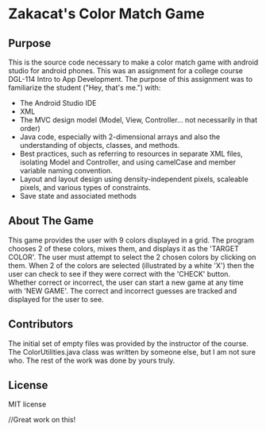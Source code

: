 # **Zakacat's Color Match Game**

## **Purpose**

This is the source code necessary to make a color match game with android studio for android phones. This was an assignment for a college course DGL-114 Intro to App Development. The purpose of this assignment was to familiarize the student ("Hey, that's me.") with:
- The Android Studio IDE
- XML
- The MVC design model (Model, View, Controller... not necessarily in that order)
- Java code, especially with 2-dimensional arrays and also the understanding of objects, classes, and methods.
- Best practices, such as referring to resources in separate XML files, isolating Model and Controller, and using camelCase and member variable naming convention.
- Layout and layout design using density-independent pixels, scaleable pixels, and various types of constraints.
- Save state and associated methods

## **About The Game**

This game provides the user with 9 colors displayed in a grid. The program chooses 2 of these colors, mixes them, and displays it as the 'TARGET COLOR'. The user must attempt to select the 2 chosen colors by clicking on them. When 2 of the colors are selected (illustrated by a white 'X') then the user can check to see if they were correct with the 'CHECK' button. Whether correct or incorrect, the user can start a new game at any time with 'NEW GAME'. The correct and incorrect guesses are tracked and displayed for the user to see.

## **Contributors**
The initial set of empty files was provided by the instructor of the course. The ColorUtilities.java class was written by someone else, but I am not sure who. The rest of the work was done by yours truly.

## **License**
MIT license

//Great work on this!

